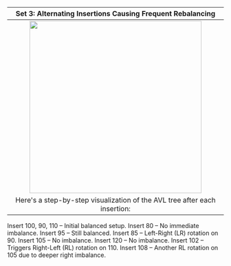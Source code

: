 | Set 3: Alternating Insertions Causing Frequent Rebalancing|
| :------------------------------------------------------------------------:|
| <img src="https://i.imgur.com/hY1Uvwi.png" width="400" >  |
|Here's a step-by-step visualization of the AVL tree after each insertion:
Insert 100, 90, 110 – Initial balanced setup.
Insert 80 – No immediate imbalance.
Insert 95 – Still balanced.
Insert 85 – Left-Right (LR) rotation on 90.
Insert 105 – No imbalance.
Insert 120 – No imbalance.
Insert 102 – Triggers Right-Left (RL) rotation on 110.
Insert 108 – Another RL rotation on 105 due to deeper right imbalance.
